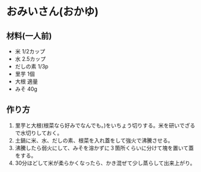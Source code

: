 # おみいさん(おかゆ)
## 材料(一人前)
* 米 1/2カップ
* 水 2.5カップ
* だしの素 1/3p
* 里芋 1個
* 大根 適量
* みそ 40g
## 作り方
1. 里芋と大根(根菜なら好みでなんでも。)をいちょう切りする。米を研いでざるで水切りしておく。
2. 土鍋に米、水、だしの素、根菜を入れ蓋をして強火で沸騰させる。
3. 沸騰したら弱火にして、みそを溶かずに３箇所くらいに分けて塊を置いて蓋をする。
4. 30分ほどして米が柔らかくなったら、かき混ぜて少し蒸らして出来上がり。
